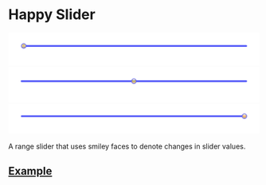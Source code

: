 # Happy Slider

![ScreenShot1](ScreenShot1.png)
![ScreenShot2](ScreenShot2.png)
![ScreenShot3](ScreenShot3.png)

A range slider that uses smiley faces to denote changes in slider values.

## [Example](https://gmorse19.github.io/HappySlider/)
